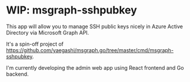 # WIP: msgraph-sshpubkey

This app will allow you to manage SSH public keys nicely in Azure Active Directory via Microsoft Graph API.

It's a spin-off project of https://github.com/yaegashi/msgraph.go/tree/master/cmd/msgraph-sshpubkey.

I'm currently developing the admin web app using React frontend and Go backend.